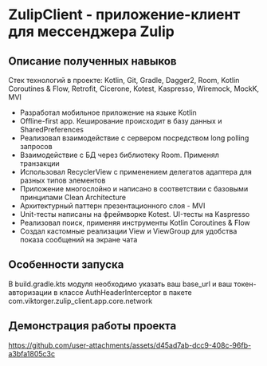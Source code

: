 # ZulipClient - приложение-клиент для мессенджера Zulip

## Описание полученных навыков
Стек технологий в проекте: Kotlin, Git, Gradle, Dagger2, Room, Kotlin Coroutines & Flow, Retrofit, Cicerone, Kotest, Kaspresso, Wiremock, MockK, MVI

- Разработал мобильное приложение на языке Kotlin
- Offline-first app. Кеширование происходит в базу данных и SharedPreferences
- Реализовал взаимодействие с сервером посредством long polling запросов
- Взаимодействие с БД через библиотеку Room. Применял транзакции
- Использовал RecyclerView с применением делегатов адаптера для разных типов элементов
- Приложение многослойно и написано в соответствии с базовыми принципами Clean Architecture
- Архитектурный паттерн презентационного слоя - MVI
- Unit-тесты написаны на фреймворке Kotest. UI-тесты на Kaspresso
- Реализовал поиск, применяя инструменты Kotlin Coroutines & Flow
- Создал кастомные реализации View и ViewGroup для удобства показа сообщений на экране чата

## Особенности запуска
В build.gradle.kts модуля необходимо указать ваш base_url и ваш токен-авторизации в классе AuthHeaderInterceptor в пакете com.viktorger.zulip_client.app.core.network

## Демонстрация работы проекта
https://github.com/user-attachments/assets/d45ad7ab-dcc9-408c-96fb-a3bfa1805c3c

